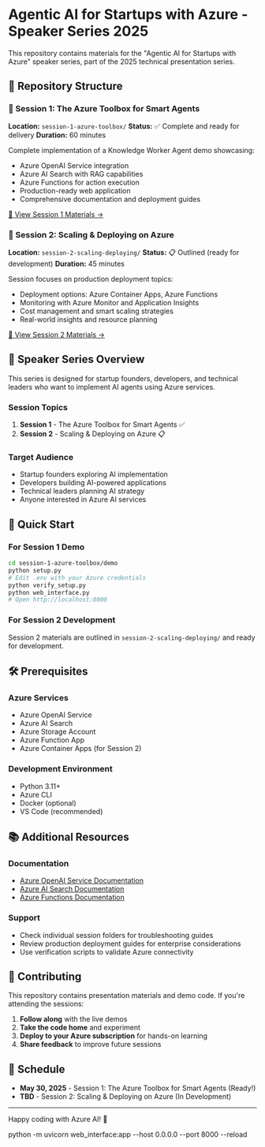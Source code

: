# Agentic AI for Startups with Azure - Speaker Series 2025

This repository contains materials for the "Agentic AI for Startups with Azure" speaker series, part of the 2025 technical presentation series.

## 📁 Repository Structure

### 🤖 Session 1: The Azure Toolbox for Smart Agents

**Location:** `session-1-azure-toolbox/`
**Status:** ✅ Complete and ready for delivery
**Duration:** 60 minutes

Complete implementation of a Knowledge Worker Agent demo showcasing:

- Azure OpenAI Service integration
- Azure AI Search with RAG capabilities
- Azure Functions for action execution
- Production-ready web application
- Comprehensive documentation and deployment guides

[📖 View Session 1 Materials →](./session-1-azure-toolbox/)

### 🚀 Session 2: Scaling & Deploying on Azure

**Location:** `session-2-scaling-deploying/`
**Status:** 📋 Outlined (ready for development)
**Duration:** 45 minutes

Session focuses on production deployment topics:

- Deployment options: Azure Container Apps, Azure Functions
- Monitoring with Azure Monitor and Application Insights
- Cost management and smart scaling strategies
- Real-world insights and resource planning

[📖 View Session 2 Materials →](./session-2-scaling-deploying/)

## 🎯 Speaker Series Overview

This series is designed for startup founders, developers, and technical leaders who want to implement AI agents using Azure services.

### Session Topics

1. **Session 1** - The Azure Toolbox for Smart Agents ✅
2. **Session 2** - Scaling & Deploying on Azure 📋

### Target Audience

- Startup founders exploring AI implementation
- Developers building AI-powered applications
- Technical leaders planning AI strategy
- Anyone interested in Azure AI services

## 🚀 Quick Start

### For Session 1 Demo

```bash
cd session-1-azure-toolbox/demo
python setup.py
# Edit .env with your Azure credentials  
python verify_setup.py
python web_interface.py
# Open http://localhost:8000
```

### For Session 2 Development

Session 2 materials are outlined in `session-2-scaling-deploying/` and ready for development.

## 🛠️ Prerequisites

### Azure Services

- Azure OpenAI Service
- Azure AI Search
- Azure Storage Account
- Azure Function App
- Azure Container Apps (for Session 2)

### Development Environment

- Python 3.11+
- Azure CLI
- Docker (optional)
- VS Code (recommended)

## 📚 Additional Resources

### Documentation

- [Azure OpenAI Service Documentation](https://docs.microsoft.com/en-us/azure/cognitive-services/openai/)
- [Azure AI Search Documentation](https://docs.microsoft.com/en-us/azure/search/)
- [Azure Functions Documentation](https://docs.microsoft.com/en-us/azure/azure-functions/)

### Support

- Check individual session folders for troubleshooting guides
- Review production deployment guides for enterprise considerations
- Use verification scripts to validate Azure connectivity

## 🎉 Contributing

This repository contains presentation materials and demo code. If you're attending the sessions:

1. **Follow along** with the live demos
2. **Take the code home** and experiment
3. **Deploy to your Azure subscription** for hands-on learning
4. **Share feedback** to improve future sessions

## 📅 Schedule

- **May 30, 2025** - Session 1: The Azure Toolbox for Smart Agents (Ready!)
- **TBD** - Session 2: Scaling & Deploying on Azure (In Development)

---

Happy coding with Azure AI! 🌟


 python -m uvicorn web_interface:app --host 0.0.0.0 --port 8000 --reload